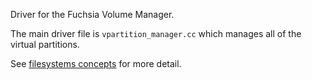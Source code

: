 Driver for the Fuchsia Volume Manager.

The main driver file is `vpartition_manager.cc` which manages all of the virtual partitions.

See [filesystems concepts](/docs/concepts/filesystems/filesystems.md) for more detail.
